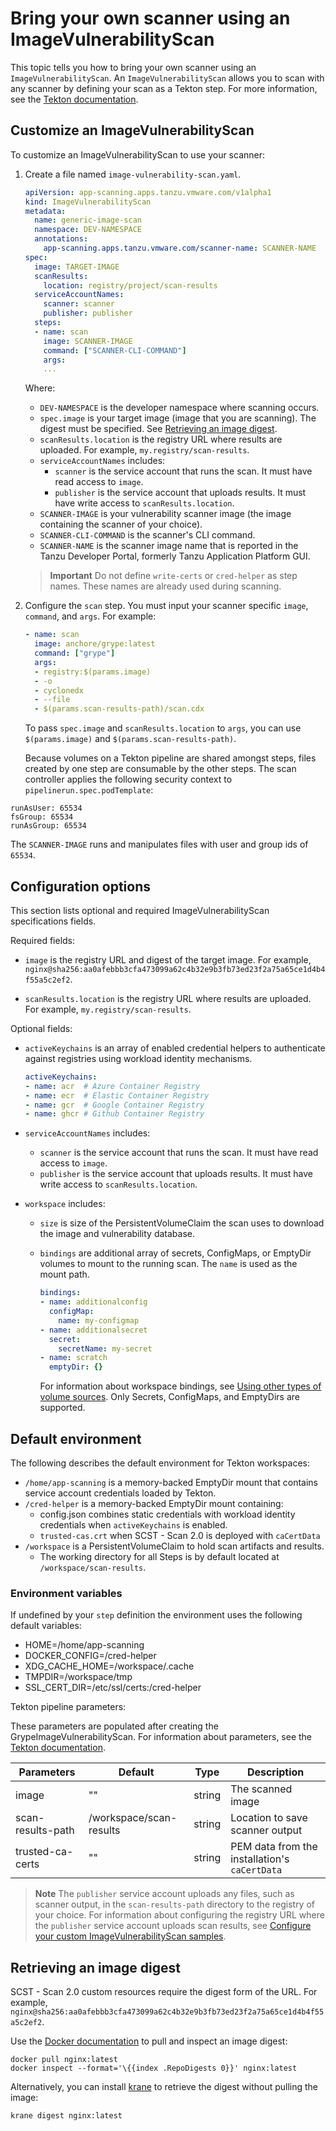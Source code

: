 # Bring your own scanner using an ImageVulnerabilityScan

This topic tells you how to bring your own scanner using an `ImageVulnerabilityScan`.
An `ImageVulnerabilityScan` allows you to scan with any scanner by defining your scan as a Tekton step. For more information, see the [Tekton documentation](https://tekton.dev/docs/pipelines/tasks/#defining-steps).

## <a id="sample-img-vuln"></a> Customize an ImageVulnerabilityScan

To customize an ImageVulnerabilityScan to use your scanner:

1. Create a file named `image-vulnerability-scan.yaml`.

    ```yaml
    apiVersion: app-scanning.apps.tanzu.vmware.com/v1alpha1
    kind: ImageVulnerabilityScan
    metadata:
      name: generic-image-scan
      namespace: DEV-NAMESPACE
      annotations:
        app-scanning.apps.tanzu.vmware.com/scanner-name: SCANNER-NAME
    spec:
      image: TARGET-IMAGE
      scanResults:
        location: registry/project/scan-results
      serviceAccountNames:
        scanner: scanner
        publisher: publisher
      steps:
      - name: scan
        image: SCANNER-IMAGE
        command: ["SCANNER-CLI-COMMAND"]
        args:
        ...
    ```

    Where:

    - `DEV-NAMESPACE` is the developer namespace where scanning occurs.
    - `spec.image` is your target image (image that you are scanning). The digest must be specified. See [Retrieving an image digest](./ivs-custom-samples.hbs.md#retrieving-an-image-digest).
    - `scanResults.location` is the registry URL where results are uploaded. For example, `my.registry/scan-results`.
    - `serviceAccountNames` includes:
        - `scanner` is the service account that runs the scan. It must have read access to `image`.
        - `publisher` is the service account that uploads results. It must have write access to `scanResults.location`.
    - `SCANNER-IMAGE` is your vulnerability scanner image (the image containing the scanner of your choice).
    - `SCANNER-CLI-COMMAND` is the scanner's CLI command.
    - `SCANNER-NAME` is the scanner image name that is reported in the Tanzu Developer Portal, formerly Tanzu Application Platform GUI.

    >**Important** Do not define `write-certs` or `cred-helper` as step names. These names are already used during scanning.

2. Configure the `scan` step. You must input your scanner specific `image`, `command`, and `args`. For example:

    ```yaml
    - name: scan
      image: anchore/grype:latest
      command: ["grype"]
      args:
      - registry:$(params.image)
      - -o
      - cyclonedx
      - --file
      - $(params.scan-results-path)/scan.cdx
    ```

    To pass `spec.image` and `scanResults.location` to `args`, you can use `$(params.image)` and `$(params.scan-results-path)`.

    Because volumes on a Tekton pipeline are shared amongst steps, files created by one step are consumable by the other steps. The scan controller applies the following security context to `pipelinerun.spec.podTemplate`:

  ```console
  runAsUser: 65534
  fsGroup: 65534
  runAsGroup: 65534
  ```

  The `SCANNER-IMAGE` runs and manipulates files with user and group ids of `65534`.

## <a id="img-vuln-config-options"></a> Configuration options

This section lists optional and required ImageVulnerabilityScan specifications fields.

Required fields:

- `image` is the registry URL and digest of the target image.
  For example, `nginx@sha256:aa0afebbb3cfa473099a62c4b32e9b3fb73ed23f2a75a65ce1d4b4f55a5c2ef2`.

- `scanResults.location` is the registry URL where results are uploaded.
  For example, `my.registry/scan-results`.

Optional fields:

- `activeKeychains` is an array of enabled credential helpers to authenticate against registries using workload identity mechanisms.

  ```yaml
  activeKeychains:
  - name: acr  # Azure Container Registry
  - name: ecr  # Elastic Container Registry
  - name: gcr  # Google Container Registry
  - name: ghcr # Github Container Registry
  ```

- `serviceAccountNames` includes:
  - `scanner` is the service account that runs the scan. It must have read access to `image`.
  - `publisher` is the service account that uploads results. It must have write access to `scanResults.location`.
- `workspace` includes:
  - `size` is size of the PersistentVolumeClaim the scan uses to download the image and vulnerability database.
  - `bindings` are additional array of secrets, ConfigMaps, or EmptyDir volumes to mount to the running scan. The `name` is used as the mount path.

    ```yaml
    bindings:
    - name: additionalconfig
      configMap:
        name: my-configmap
    - name: additionalsecret
      secret:
        secretName: my-secret
    - name: scratch
      emptyDir: {}
    ```

    For information about workspace bindings, see [Using other types of volume
    sources](https://tekton.dev/docs/pipelines/workspaces/#using-other-types-of-volumesources).
    Only Secrets, ConfigMaps, and EmptyDirs are  supported.

## <a id="default-env"></a> Default environment

The following describes the default environment for Tekton workspaces:

- `/home/app-scanning` is a memory-backed EmptyDir mount that contains service account credentials loaded by Tekton.
- `/cred-helper` is a memory-backed EmptyDir mount containing:
  - config.json combines static credentials with workload identity credentials when `activeKeychains` is enabled.
  - `trusted-cas.crt` when SCST - Scan 2.0 is deployed with `caCertData`
- `/workspace` is a PersistentVolumeClaim to hold scan artifacts and results.
  - The working directory for all Steps is by default located at `/workspace/scan-results`.

### <a id="env-variables"></a> Environment variables

If undefined by your `step` definition the environment uses the following default variables:

- HOME=/home/app-scanning
- DOCKER_CONFIG=/cred-helper
- XDG_CACHE_HOME=/workspace/.cache
- TMPDIR=/workspace/tmp
- SSL_CERT_DIR=/etc/ssl/certs:/cred-helper

Tekton pipeline parameters:

These parameters are populated after creating the GrypeImageVulnerabilityScan. For information about parameters, see the [Tekton documentation](https://tekton.dev/docs/pipelines/pipelines/#specifying-parameters).

| Parameters | Default | Type | Description |
| --- | --- | --- | --- |
| image | "" | string | The scanned image |
| scan-results-path | /workspace/scan-results | string | Location to save scanner output |
| trusted-ca-certs  | "" | string | PEM data from the installation's `caCertData` |

>**Note** The `publisher` service account uploads any files, such as scanner
>output, in the `scan-results-path` directory to the registry of your choice.
>For information about configuring the registry URL where the `publisher` service account uploads scan results, see [Configure your custom ImageVulnerabilityScan samples](./ivs-custom-samples.hbs.md#use-samples).

## <a id="retrieve-digest"></a> Retrieving an image digest

SCST - Scan 2.0 custom resources require the digest form of the URL. For example,  `nginx@sha256:aa0afebbb3cfa473099a62c4b32e9b3fb73ed23f2a75a65ce1d4b4f55a5c2ef2`.

Use the [Docker documentation](https://docs.docker.com/engine/install/) to pull and inspect an image digest:

```console
docker pull nginx:latest
docker inspect --format='\{{index .RepoDigests 0}}' nginx:latest
```

Alternatively, you can install [krane](https://github.com/google/go-containerregistry/tree/main/cmd/krane) to retrieve the digest without pulling the image:

```console
krane digest nginx:latest
